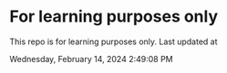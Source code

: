 # For learning purposes only
This repo is for learning purposes only.
Last updated at

Wednesday, February 14, 2024 2:49:08 PM

